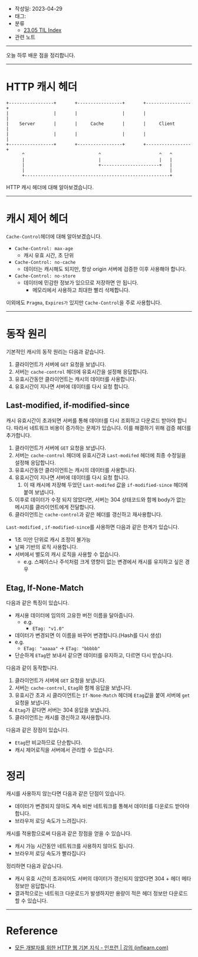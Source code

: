 - 작성일: 2023-04-29
- 태그: 
- 분류
    - [23.05 TIL Index](23.05%20TIL%20Index.md)
- 관련 노트

---

오늘 하루 배운 점을 정리합니다.

---
# HTTP 캐시 헤더

```
+-----------------+       +-----------------+       +-----------------+
|                 |       |                 |       |                 |
|    Server       |       |     Cache       |       |     Client      |
|                 |       |                 |       |                 |
+-----------------+       +-----------------+       +-----------------+
      ^                            ^                      ^   ^
      |                            |                      |   |
      |                            +----------------------+   |
      |                                                       |
      +-------------------------------------------------------+
```

HTTP 캐시 헤더에 대해 알아보겠습니다.

---

# 캐시 제어 헤더

`Cache-Control`헤더에 대해 알아보겠습니다.

- `Cache-Control: max-age`
    - 캐시 유효 시간, 초 단위
- `Cache-Control: no-cache`
    - 데이터는 캐시해도 되지만, 항상 origin 서버에 검증한 이후 사용해야 합니다.
- `Cache-Control: no-store`
    - 데이터에 민감한 정보가 있으므로 저장하면 안 됩니다.
        - 메모리에서 사용하고 최대한 빨리 삭제합니다.

이외에도 `Pragma`, `Expires가` 있지만 `Cache-Control`을 주로 사용합니다.

----

# 동작 원리

기본적인 캐시의 동작 원리는 다음과 같습니다.

1. 클라이언트가 서버에 `GET` 요청을 보냅니다.
2. 서버는 `cache-control` 헤더에 유효시간을 설정해 응답합니다.
3. 유효시간동안 클라이언트는 캐시의 데이터를 사용합니다.
4. 유효시간이 지나면 서버에 데이터를 다시 요청 합니다.

## Last-modified, if-modified-since

캐시 유효시간이 초과되면 서버를 통해 데이터를 다시 조회하고 다운로드 받아야 합니다. 따라서 네트워크 비용이 증가하는 문제가 있습니다. 이를 해결하기 위해 검증 헤더를 추가합니다.

1. 클라이언트가 서버에 `GET` 요청을 보냅니다.
2. 서버는 `cache-control` 헤더에 유효시간과 `Last-modifed` 헤더에 최종 수정일을 설정해 응답합니다.
3. 유효시간동안 클라이언트는 캐시의 데이터를 사용합니다.
4. 유효시간이 지나면 서버에 데이터를 다시 요청 합니다.
    1. 이 때 캐시에 저장해 두었던 `Last-modifed` 값을 `if-modified-since` 헤더에 붙여 보냅니다.
5. 이후로 데이터가 수정 되지 않았다면, 서버는 304 상태코드와 함께 body가 없는 메시지를 클라이언트에게 전달합니다.
6. 클라이언트는 `cache-control`과 같은 헤더를 갱신하고 재사용합니다.


`Last-modified` , `if-modified-since`를 사용하면 다음과 같은 한계가 있습니다.

- 1초 미만 단위로 캐시 조정이 불가능
- 날짜 기반의 로직 사용합니다.
- 서버에서 별도의 캐시 로직을 사용할 수 없습니다.
    - e.g. 스페이스나 주석처럼 크게 영향이 없는 변경에서 캐시를 유지하고 싶은 경우

## Etag, If-None-Match

다음과 같은 특징이 있습니다.

- 캐시용 데이터에 임의의 고유한 버전 이름을 달아줍니다.
    - e.g.
        - `ETag: "v1.0"`
- 데이터가 변경되면 이 이름을 바꾸어 변경합니다.(Hash를 다시 생성)
- e.g.
    - `ETag: "aaaaa"` -> `ETag: "bbbbb"`
- 단순하게 `ETag`만 보내서 같으면 데이터를 유지하고, 다르면 다시 받습니다.

다음과 같이 동작합니다.

1. 클라이언트가 서버에 `GET` 요청을 보냅니다.
2. 서버는 `cache-control`, `Etag`와 함께 응답을 보냅니다.
3. 유효시간 초과 시 클라이언트는 `If-None-Match` 헤더에 `Etag`값을 붙여 서버에 `get` 요청을 보냅니다.
4. `Etag`가 같다면 서버는 304 응답을 보냅니다.
5. 클라이언트는 캐시를 갱신하고 재사용합니다.

다음과 같은 장점이 있습니다.

- `Etag`만 비교하므로 단순합니다.
- 캐시 제어로직을 서버에서 관리할 수 있습니다.

# 정리

캐시를 사용하지 않는다면 다음과 같은 단점이 있습니다.

- 데이터가 변경되지 않아도 계속 비싼 네트워크를 통해서 데이터를 다운로드 받아야 합니다.
- 브라우저 로딩 속도가 느려집니다.

캐시를 적용함으로써 다음과 같은 장점을 얻을 수 있습니다.

- 캐시 가능 시간동안 네트워크를 사용하지 않아도 됩니다.
- 브라우저 로딩 속도가 빨라집니다

정리하면 다음과 같습니다.

- 캐시 유효 시간이 초과되어도 서버의 데이터가 갱신되지 않았다면 304 + 헤더 메타 정보만 응답합니다.
- 결과적으로는 네트워크 다운로드가 발생하지만 용량이 적은 헤더 정보만 다운로드 할 수 있습니다.

---
# Reference

- [모든 개발자를 위한 HTTP 웹 기본 지식 - 인프런 | 강의 (inflearn.com)](https://www.inflearn.com/course/http-%EC%9B%B9-%EB%84%A4%ED%8A%B8%EC%9B%8C%ED%81%AC)